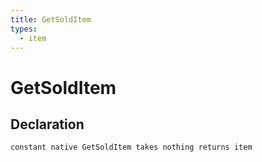 ```yaml
---
title: GetSoldItem
types:
  - item
---
```


# GetSoldItem

## Declaration

```jass
constant native GetSoldItem takes nothing returns item
```
